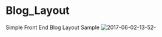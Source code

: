 # Blog_Layout
Simple Front End Blog Layout Sample
![2017-06-02-13-52-](https://cloud.githubusercontent.com/assets/21040125/26738092/d5c3fafa-479a-11e7-859c-6612496ec0a7.png)
